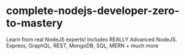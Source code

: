 # complete-nodejs-developer-zero-to-mastery
Learn from real NodeJS experts! Includes REALLY Advanced NodeJS. Express, GraphQL, REST, MongoDB, SQL, MERN + much more
